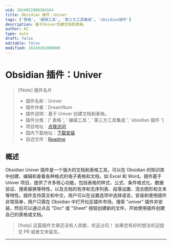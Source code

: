 ```yaml
---
uid: 2024052908384164
title: Obsidian 插件：Univer
tags: ['表格', '编辑工具', '第三方工具集成', 'obsidian插件']
description: 基于Univer创建文档和表格。
author: AI
type: auto
draft: false
editable: false
modified: 20240101000000
---
```


# Obsidian 插件：Univer

> [!Note] 插件名片
> - 插件名称：Univer
> - 插件作者：DreamNum
> - 插件说明：基于 Univer 创建文档和表格。
> - 插件分类：[' 表格 ', ' 编辑工具 ', ' 第三方工具集成 ', 'obsidian 插件 ']
> - 项目地址：[点我访问](https://github.com/dream-num/obsidian-univer)
> - 国内下载地址：[下载安装](https://pkmer.cn/products/plugin/pluginMarket/?univer)
> - 自述文件：[Readme](https://ghproxy.net/https://raw.githubusercontent.com/dream-num/obsidian-univer/master/README.md)

## 概述

Obsidian Univer 插件是一个强大的文档和表格工具，可以在 Obsidian 的知识库中创建、编辑和查看各种格式的电子表格和文档，如 Excel 和 Word。插件基于 Univer 项目，提供了许多核心功能，包括表格的样式、公式、条件格式化、数据验证、搜索替换等特性，以及文档的有序和无序列表、段落设置、混合图形和文本等特性。插件支持英文和中文，用户可以在设置选项中选择语言。安装和使用插件非常简单，用户只需在 Obsidian 中打开社区插件市场，搜索 "univer" 插件并安装，然后可以通过点击 "Doc" 或 "Sheet" 按钮创建新的文件，开始使用插件创建自己的表格或文档。

> [!help]
> 这篇插件文章还没有人贡献，欢迎占坑！
> 如果您有好的想法欢迎提交 PR 或者文末留言。

---




